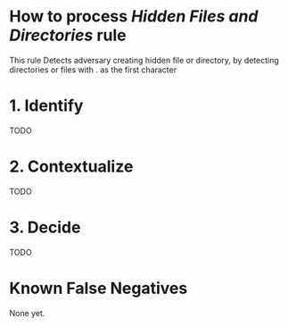 # How to process *Hidden Files and Directories* rule
This rule Detects adversary creating hidden file or directory, by detecting directories or files with . as the first character

# 1. Identify
TODO

# 2. Contextualize
TODO

# 3. Decide
TODO

# Known False Negatives
None yet.
